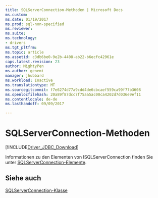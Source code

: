 ```yaml
---
title: SQLServerConnection-Methoden | Microsoft Docs
ms.custom: 
ms.date: 01/19/2017
ms.prod: sql-non-specified
ms.reviewer: 
ms.suite: 
ms.technology:
- drivers
ms.tgt_pltfrm: 
ms.topic: article
ms.assetid: c3db6be0-9e2b-4408-ab22-b6ecfc42961e
caps.latest.revision: 23
author: MightyPen
ms.author: genemi
manager: jhubbard
ms.workload: Inactive
ms.translationtype: MT
ms.sourcegitcommit: f7e6274d77a9cdd4de6cbcaef559ca99f77b3608
ms.openlocfilehash: 20a89f87dcc7f75aa5ac00ca4202d7d036e9ef11
ms.contentlocale: de-de
ms.lasthandoff: 09/09/2017

---
```

# <a name="sqlserverconnection-methods"></a>SQLServerConnection-Methoden
[!INCLUDE[Driver_JDBC_Download](../../../includes/driver_jdbc_download.md)]

  Informationen zu den Elementen von ISQLServerConnection finden Sie unter [SQLServerConnection-Elemente](../../../connect/jdbc/reference/sqlserverconnection-members.md).  
  
## <a name="see-also"></a>Siehe auch  
 [SQLServerConnection-Klasse](../../../connect/jdbc/reference/sqlserverconnection-class.md)  
  
  

